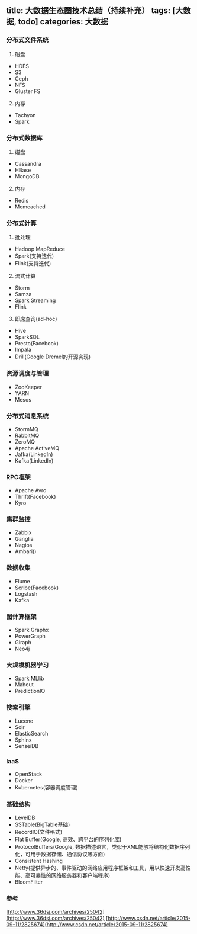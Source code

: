 title: 大数据生态圈技术总结（持续补充）
tags: [大数据, todo]
categories: 大数据
---

### 分布式文件系统
1. 磁盘
 - HDFS
 - S3
 - Ceph
 - NFS
 - Gluster FS

2. 内存
 - Tachyon
 - Spark

### 分布式数据库
1. 磁盘
 - Cassandra
 - HBase
 - MongoDB

2. 内存 
 - Redis
 - Memcached


### 分布式计算
1. 批处理
 - Hadoop MapReduce
 - Spark(支持迭代)
 - Flink(支持迭代)

2. 流式计算
 - Storm
 - Samza
 - Spark Streaming
 - Flink

3. 即席查询(ad-hoc)
 - Hive
 - SparkSQL
 - Presto(Facebook)
 - Impala
 - Drill(Google Dremel的开源实现)


### 资源调度与管理
 - ZooKeeper
 - YARN
 - Mesos

### 分布式消息系统
 - StormMQ
 - RabbitMQ
 - ZeroMQ
 - Apache ActiveMQ
 - Jafka(LinkedIn)
 - Kafka(LinkedIn)

### RPC框架
 - Apache Avro
 - Thrift(Facebook)
 - Kyro

### 集群监控
 - Zabbix
 - Ganglia
 - Nagios
 - Ambari()

### 数据收集
 - Flume
 - Scribe(Facebook)
 - Logstash
 - Kafka

### 图计算框架
 - Spark Graphx
 - PowerGraph
 - Giraph
 - Neo4j

### 大规模机器学习
 - Spark MLlib
 - Mahout
 - PredictionIO

### 搜索引擎
 - Lucene
 - Solr
 - ElasticSearch
 - Sphinx
 - SenseiDB

### IaaS
 - OpenStack
 - Docker 
 - Kubernetes(容器调度管理)

### 基础结构
 - LevelDB
 - SSTable(BigTable基础)
 - RecordIO(文件格式)
 - Flat Buffer(Google, 高效、跨平台的序列化库)
 - ProtocolBuffers(Google, 数据描述语言，类似于XML能够将结构化数据序列化，可用于数据存储、通信协议等方面)
 - Consistent Hashing
 - Netty(提供异步的、事件驱动的网络应用程序框架和工具，用以快速开发高性能、高可靠性的网络服务器和客户端程序)
 - BloomFilter


### 参考
[http://www.36dsj.com/archives/25042](http://www.36dsj.com/archives/25042)
[http://www.csdn.net/article/2015-09-11/2825674](http://www.csdn.net/article/2015-09-11/2825674)


